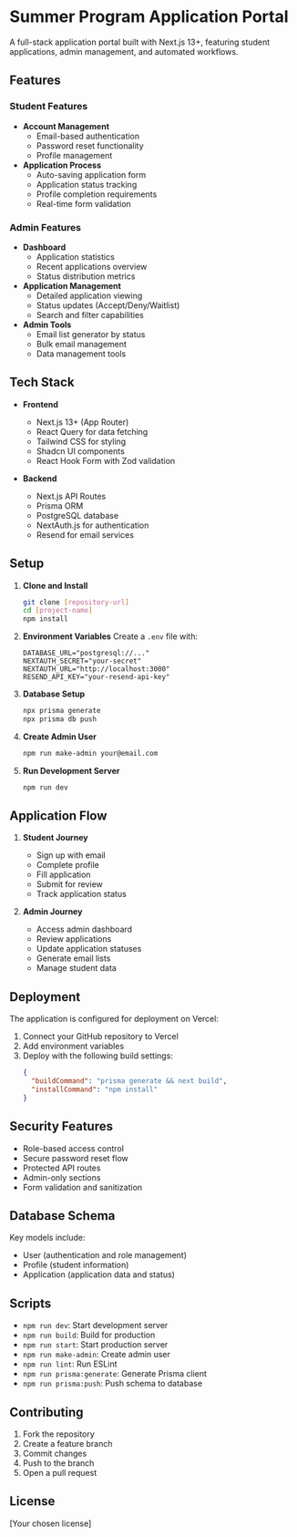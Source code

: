 # Summer Program Application Portal

A full-stack application portal built with Next.js 13+, featuring student applications, admin management, and automated workflows.

## Features

### Student Features

- **Account Management**
  - Email-based authentication
  - Password reset functionality
  - Profile management
- **Application Process**
  - Auto-saving application form
  - Application status tracking
  - Profile completion requirements
  - Real-time form validation

### Admin Features

- **Dashboard**
  - Application statistics
  - Recent applications overview
  - Status distribution metrics
- **Application Management**
  - Detailed application viewing
  - Status updates (Accept/Deny/Waitlist)
  - Search and filter capabilities
- **Admin Tools**
  - Email list generator by status
  - Bulk email management
  - Data management tools

## Tech Stack

- **Frontend**

  - Next.js 13+ (App Router)
  - React Query for data fetching
  - Tailwind CSS for styling
  - Shadcn UI components
  - React Hook Form with Zod validation

- **Backend**
  - Next.js API Routes
  - Prisma ORM
  - PostgreSQL database
  - NextAuth.js for authentication
  - Resend for email services

## Setup

1. **Clone and Install**

   ```bash
   git clone [repository-url]
   cd [project-name]
   npm install
   ```

2. **Environment Variables**
   Create a `.env` file with:

   ```env
   DATABASE_URL="postgresql://..."
   NEXTAUTH_SECRET="your-secret"
   NEXTAUTH_URL="http://localhost:3000"
   RESEND_API_KEY="your-resend-api-key"
   ```

3. **Database Setup**

   ```bash
   npx prisma generate
   npx prisma db push
   ```

4. **Create Admin User**

   ```bash
   npm run make-admin your@email.com
   ```

5. **Run Development Server**
   ```bash
   npm run dev
   ```

## Application Flow

1. **Student Journey**

   - Sign up with email
   - Complete profile
   - Fill application
   - Submit for review
   - Track application status

2. **Admin Journey**
   - Access admin dashboard
   - Review applications
   - Update application statuses
   - Generate email lists
   - Manage student data

## Deployment

The application is configured for deployment on Vercel:

1. Connect your GitHub repository to Vercel
2. Add environment variables
3. Deploy with the following build settings:
   ```json
   {
     "buildCommand": "prisma generate && next build",
     "installCommand": "npm install"
   }
   ```

## Security Features

- Role-based access control
- Secure password reset flow
- Protected API routes
- Admin-only sections
- Form validation and sanitization

## Database Schema

Key models include:

- User (authentication and role management)
- Profile (student information)
- Application (application data and status)

## Scripts

- `npm run dev`: Start development server
- `npm run build`: Build for production
- `npm run start`: Start production server
- `npm run make-admin`: Create admin user
- `npm run lint`: Run ESLint
- `npm run prisma:generate`: Generate Prisma client
- `npm run prisma:push`: Push schema to database

## Contributing

1. Fork the repository
2. Create a feature branch
3. Commit changes
4. Push to the branch
5. Open a pull request

## License

[Your chosen license]
